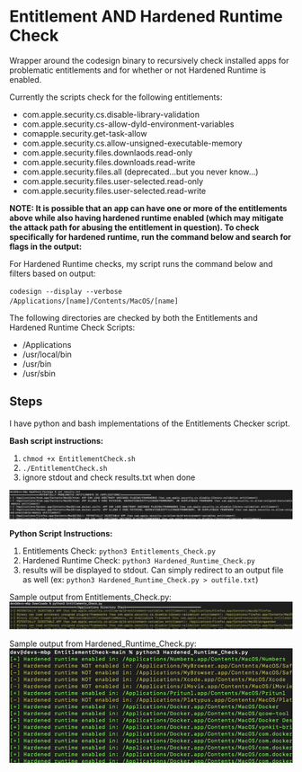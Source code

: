 # Entitlement AND Hardened Runtime Check
Wrapper around the codesign binary to recursively check installed apps for problematic entitlements and for whether or not Hardened Runtime is enabled. 

Currently the scripts check for the following entitlements:

- com.apple.security.cs.disable-library-validation
- com.apple.security.cs-allow-dyld-environment-variables
- comapple.security.get-task-allow
- com.apple.security.cs.allow-unsigned-executable-memory
- com.apple.security.files.downlaods.read-only
- com.apple.security.files.downloads.read-write 
- com.apple.security.files.all (deprecated...but you never know...)
- com.apple.security.files.user-selected.read-only 
- com.apple.security.files.user-selected.read-write 

**NOTE: It is possible that an app can have one or more of the entitlements above while also having hardened runtime enabled (which may mitigate the attack path for abusing the entitlement in question). To check specifically for hardened runtime, run the command below and search for flags in the output:**



For Hardened Runtime checks, my script runs the command below and filters based on output:

`codesign --display --verbose /Applications/[name]/Contents/MacOS/[name]`


The following directories are checked by both the Entitlements and Hardened Runtime Check Scripts:
- /Applications
- /usr/local/bin 
- /usr/bin 
- /usr/sbin

## Steps
I have python and bash implementations of the Entitlements Checker script. 

**Bash script instructions:**
1. `chmod +x EntitlementCheck.sh`
2. `./EntitlementCheck.sh `
3. ignore stdout and check results.txt when done

![Image](pic1.png)

**Python Script Instructions:**
1. Entitlements Check: `python3 Entitlements_Check.py `
2. Hardened Runtime Check: `python3 Hardened_Runtime_Check.py `
3. results will be displayed to stdout. Can simply redirect to an output file as well (ex: `python3 Hardened_Runtime_Check.py > outfile.txt`)

Sample output from Entitlements_Check.py:
![Image](pic2.png)

Sample output from Hardened_Runtime_Check.py:
![Image](pic3.png)
